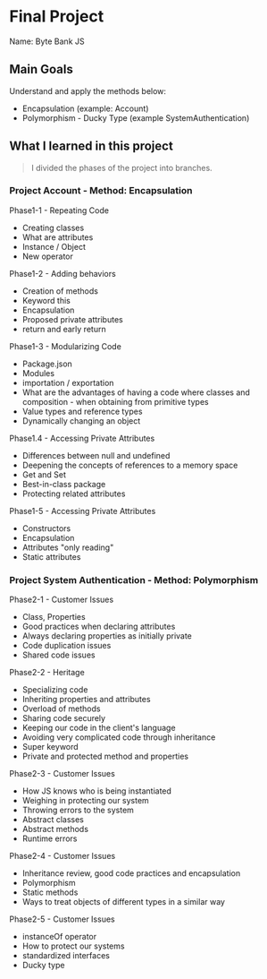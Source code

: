 # Final Project
 Name: Byte Bank JS
## Main Goals
 Understand and apply the methods below: 
  - Encapsulation (example: Account) 
  - Polymorphism - Ducky Type (example SystemAuthentication) 
## What I learned in this project
> I divided the phases of the project into branches.

### Project Account - Method: Encapsulation
Phase1-1 - Repeating Code
  - Creating classes
  - What are attributes
  - Instance / Object
  - New operator

  Phase1-2 - Adding behaviors
  - Creation of methods
  - Keyword this
  - Encapsulation
  - Proposed private attributes
  - return and early return

  Phase1-3 - Modularizing Code
  - Package.json
  - Modules
  - importation / exportation
  - What are the advantages of having a code where classes and composition  - when obtaining from primitive types
  - Value types and reference types
  - Dynamically changing an object

  Phase1.4 - Accessing Private Attributes
  - Differences between null and undefined
  - Deepening the concepts of references to a memory space
  - Get and Set
  - Best-in-class package
  - Protecting related attributes

  Phase1-5 - Accessing Private Attributes
  - Constructors
  - Encapsulation
  - Attributes "only reading"
  - Static attributes

  ### Project System Authentication - Method: Polymorphism 
  Phase2-1 - Customer Issues
  - Class, Properties
  - Good practices when declaring attributes
  - Always declaring properties as initially private
  - Code duplication issues
  - Shared code issues

  Phase2-2 - Heritage
  - Specializing code
  - Inheriting properties and attributes
  - Overload of methods
  - Sharing code securely
  - Keeping our code in the client's language
  - Avoiding very complicated code through inheritance
  - Super keyword
  - Private and protected method and properties

Phase2-3 - Customer Issues
  - How JS knows who is being instantiated
  - Weighing in protecting our system
  - Throwing errors to the system
  - Abstract classes
  - Abstract methods
  - Runtime errors

Phase2-4 - Customer Issues
  - Inheritance review, good code practices and encapsulation
  - Polymorphism
  - Static methods
  - Ways to treat objects of different types in a similar way

Phase2-5 - Customer Issues
  - instanceOf operator
  - How to protect our systems
  - standardized interfaces
  - Ducky type
